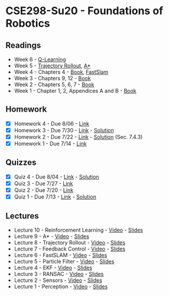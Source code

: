 # CSE298-Su20 - Foundations of Robotics

## Readings

- Week 6 - [Q-Learning](http://www.cs.rhul.ac.uk/~chrisw/new_thesis.pdf)
- Week 5 - [Trajectory Rollout](http://citeseerx.ist.psu.edu/viewdoc/download?doi=10.1.1.330.2120&rep=rep1&type=pdf), [A*](https://www.cs.auckland.ac.nz/courses/compsci709s2c/resources/Mike.d/astarNilsson.pdf)
- Week 4 - Chapters 4 - [Book](https://github.com/correll/Introduction-to-Autonomous-Robots/releases/download/v1.9.2/book.pdf), [FastSlam](http://robots.stanford.edu/papers/montemerlo.fastslam-tr.pdf)
- Week 3 - Chapters 9, 12 - [Book](https://github.com/correll/Introduction-to-Autonomous-Robots/releases/download/v1.9.2/book.pdf)
- Week 2 - Chapters 5, 6, 7 - [Book](https://github.com/correll/Introduction-to-Autonomous-Robots/releases/download/v1.9.2/book.pdf)
- Week 1 - Chapter 1, 2, Appendices A and B  - [Book](https://github.com/correll/Introduction-to-Autonomous-Robots/releases/download/v1.9.2/book.pdf)

## Homework

- [x] Homework 4 - Due 8/06 - [Link](https://classroom.github.com/a/1gKArLp6)
- [x] Homework 3 - Due 7/30 - [Link](https://classroom.github.com/a/gE1UDyOa) - [Solution](https://github.com/cmontella/cse298-hw3/tree/solution)
- [x] Homework 2 - Due 7/22 - [Link](https://classroom.github.com/a/qjcm331i) - [Solution](https://github.com/liulinbo/slam/blob/master/Probabilistic%20Robotics%20_Sebastian%20Thrun%20et%20al..pdf) (Sec. 7.4.3)
- [x] Homework 1 - Due 7/14 - [Link](https://classroom.github.com/a/oJjXxiBm)

## Quizzes

- [x] Quiz 4 - Due 8/04 - [Link](https://classroom.github.com/a/jSqtcMaM) - [Solution](https://github.com/cmontella/cse298-quiz4/blob/solution/README.md)
- [x] Quiz 3 - Due 7/27 - [Link](https://classroom.github.com/a/wgFzUTX3)
- [x] Quiz 2 - Due 7/20 - [Link](https://classroom.github.com/a/rbCbSZKL)
- [x] Quiz 1 - Due 7/13 - [Link](https://classroom.github.com/a/stzYrb2X) - [Solution](https://github.com/cmontella/cse298-quiz1/blob/solution/README.md)

## Lectures

- Lecture 10 - Reinforcement Learning - [Video](https://youtu.be/Cc1IP37R090) - [Slides](https://github.com/LehighCSE/CSE298-Su20/blob/master/Lecture%210%20-%20Reinforcement%20Learning.pptx)
- Lecture 9 - A* - [Video](https://youtu.be/WSr2glTIttQ) - [Slides](https://github.com/LehighCSE/CSE298-Su20/blob/master/Lecture%209%20-%20A*.pptx)
- Lecture 8 - Trajectory Rollout - [Video](https://youtu.be/buEfiJftc0E) - [Slides](https://github.com/LehighCSE/CSE298-Su20/blob/master/Lecture%208%20-%20Trajectory%20Rollout.pptx)
- Lecture 7 - Feedback Control - [Video](https://youtu.be/AZC8E7uUuac) - [Slides](https://github.com/LehighCSE/CSE298-Su20/blob/master/Lecture%207%20-%20Feedback%20Control.pptx)
- Lecture 6 - FastSLAM - [Video](https://youtu.be/tDftJ65MuWo) - [Slides](https://github.com/LehighCSE/CSE298-Su20/blob/master/Lecture%206%20-%20FastSLAM.pptx)
- Lecture 5 - Particle Filter - [Video](https://youtu.be/IVbylUHI0oU) - [Slides](https://github.com/LehighCSE/CSE298-Su20/raw/master/Lecture%205%20-%20Particle%20Filter.pptx)
- Lecture 4 - EKF - [Video](https://youtu.be/i5kBVv4DB38) - [Slides](https://github.com/LehighCSE/CSE298-Su20/raw/master/Lecture%204%20-%20EKF.pptx)
- Lecture 3 - RANSAC - [Video](https://youtu.be/AxSHyQ_APxc) - [Slides](https://github.com/LehighCSE/CSE298-Su20/blob/master/Lecture%203%20-%20RANSAC%20and%20SLAM.pptx)
- Lecture 2 - Sensors - [Video](https://youtu.be/09RD2dNwQew) - [Slides](https://github.com/LehighCSE/CSE298-Su20/blob/master/Lecture%202.pptx?raw=true)
- Lecture 1 - Perception - [Video](https://youtu.be/dLsOutDHlF4) - [Slides](https://github.com/LehighCSE/CSE298-Su20/blob/master/Lecture%201.pptx?raw=true)
